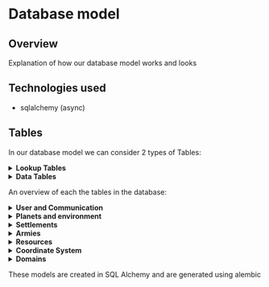 # Database model

## Overview
Explanation of how our database model works and looks

## Technologies used
- sqlalchemy (async)

## Tables
In our database model we can consider 2 types of Tables:

<details>
<summary><strong>Lookup Tables</strong></summary>
<p>
These type of tables can be filled by developers.
These tables are only supposed to be altered during development by the game and 
<br/> not because of the actions of a user. In our project we use such tables to add new types of troops, building, etc.
</p>
</details>
<details>
<summary><strong>Data Tables</strong></summary>
<p>
These tables can be used to store information about the game and can be altered by user interactions
</p>
</details>

An overview of each the tables in the database:

<details>
<summary><strong>User and Communication</strong></summary>
<p>

|      Table      | Type | Purpose                                                                                                                                                  |
|:---------------:|:----:|:---------------------------------------------------------------------------------------------------------------------------------------------------------|
|      User       | Data | Store data of a user their account                                                                                                                       |
|    Alliance     | Data | Store the alliances                                                                                                                                      |
|     Message     | Data | Store the messages                                                                                                                                       |
|  MessageBoard   | Data | Each message corresponds to a message board<br/> This table makes it possible to request sequences <br/>of messages from an alliance or between players. |
|    FriendsOf    | Data | Store which users are friends with each other                                                                                                            |
|  FriendRequest  | Data | Stores which users have pending friend requests                                                                                                          |
| AllianceRequest | Data | Stores which users have pending alliance requests to join an alliance (needs to be accepted by someone in the alliance)                                  |

</p>
</details>


<details>
<summary><strong>Planets and environment</strong></summary>
<p>

|      Table       |  Type  | Purpose                                                                     |
|:----------------:|:------:|:----------------------------------------------------------------------------|
|   SpaceRegion    |  Data  | Stores the regions in space                                                 |     
|      Planet      |  Data  | Stores the planets in the game                                              |     
|    PlanetType    | Lookup | Stores which types of planets are in the game <br/>(each planet has a type) |     
|   PlanetRegion   |  Data  | Stores the region corresponding to a planet                                 |     
| PlanetRegionType | Lookup | Store all the types a region can be                                         |     
|  AssociatedWith  | Lookup | Stores which region types can exist on which planet types                   |     


</p>
</details>

<details>
<summary><strong>Settlements</strong></summary>
<p>

|         Table          |  Type  | Purpose                                                                                                                   |
|:----------------------:|:------:|:--------------------------------------------------------------------------------------------------------------------------|
|          City          |  Data  | Stores information about a city that is in a region on a planet                                                           |                                                                                                                                                  |     
|    BuildingInstance    |  Data  | Stores which buildings a city has                                                                                         |     
|      BuildingType      | Lookup | Stores the types of buildings that can exist (This table is the parent of an ISA/polymorphic relation)                    |   
|      BarracksType      | Lookup | Stores which types of barracks exist (This table is a child of an ISA/polymorphic relation with BuildingType)             |
|        WallType        | Lookup | Stores which types of walls exist (This table is a child of an ISA/polymorphic relation with BuildingType)                |   
|       TowerType        | Lookup | Stores which types of towers exist (This table is a child of an ISA/polymorphic relation with BuildingType)               |   
|       HouseType        | Lookup | Stores which types of houses exist (This table is a child of an ISA/polymorphic relation with BuildingType)               |   
| ProductionBuildingType | Lookup | Stores which types of production buildings exist (This table is a child of an ISA/polymorphic relation with BuildingType) |   
|   ProducesResources    | Lookup | Stores which resources a production building produces                                                                     |   
|      CreationCost      | Lookup | Stores the cost to create/upgrade certain buildings                                                                       |
|       CityCosts        | Lookup | Stores the base cost to create/upgrade a city                                                                             |
|    CityUpdateQueue     | Lookup | Stores the cities being upgraded                                                                                          |


</p>
</details>

<details>
<summary><strong>Armies</strong></summary>
<p>

|     Table      |  Type  | Purpose                                                                                                                                                                                                                 |
|:--------------:|:------:|:------------------------------------------------------------------------------------------------------------------------------------------------------------------------------------------------------------------------|
| TrainingQueue  |  Data  | One entry stores the training data of 1 Entry in a trainingQueue,<br/>The table keeps track of which units need to be trained and in which order                                                                        |  
|   TroopType    | Lookup | Types of troops that are in the game                                                                                                                                                                                    |
| TroopTypeCost  | Lookup | Stores which resources and how much of them it costs to train a unit                                                                                                                                                    |
|      Army      |  Data  | Stores data about an army                                                                                                                                                                                               |
| ArmyConsistsOf |  Data  | The relation indication which types of units are part of the army and in what quantities                                                                                                                                |
|   TroopRank    |  Data  | Stores the rank of the unit for a specific user (if no entry, the rank is 1)                                                                                                                                            |
| AttackOnArrive |  Data  | To handle actions when an army arrives in an IDLE manner we use this table to keep track of events that need to occur when an army arrives at its destination (This table is the parent of an ISA/polymorphic relation) |
|   AttackArmy   |  Data  | Stores which other army we might attack when our army arrives at its position  (This table is a child of an ISA/polymorphic relation with AttackArmy)                                                                   |
|   AttackCity   |  Data  | Stores which city we might attack when our army arrives at its position     (This table is a child of an ISA/polymorphic relation with AttackArmy)                                                                      |
|   EnterCity    |  Data  | Stores which city we might enter when our army arrives at its position     (This table is a child of an ISA/polymorphic relation with AttackArmy)                                                                       |
|  MergeArmies   |  Data  | Stores which army we merge with when we arrive     (This table is a child of an ISA/polymorphic relation with AttackArmy)                                                                                               |
|   ArmyInCity   |  Data  | Stores the armies that are present inside a city                                                                                                                                                                        |

</p>
</details>

<details>
<summary><strong>Resources</strong></summary>
<p>

|     Table     |  Type  | Purpose                                                                                                           |
|:-------------:|:------:|:------------------------------------------------------------------------------------------------------------------|
| ResourceType  | Lookup | Types of resources that are in the game                                                                           |  
| HasResources  |  Data  | Store resources associated with a user (stores how many of the resources a user has)                              |
|  TradeOffer   |  Data  | Stores the currently active trading offers                                                                        |
|  TradeGives   |  Data  | This table stores which resources a user will give to the trade offer setter when he/she accepts the trade offer. |
| TradeReceives |  Data  | This table stores which resources a user will receive from the trade offer setter when he/she accepts the trade   |
| ProductionRegionModifier  |  Data  | Stores the modifiers applied to resource production based on the planet's region type.  |


</p>
</details>

<details>
<summary><strong>Coordinate System</strong></summary>
<p>
The coordinate system used in our game is stored in the database as double precision (x,y) coordinate with values ranging from 0 to 1. 
Cities, Armies and regions have coordinates to keep track of their location.
</p>
</details>




<details>
<summary><strong>Domains</strong></summary>
<p>
The following domains are used:

|     Domain      | Purpose                                         |
|:---------------:|:------------------------------------------------|
|   Coordinate    | Domain for coordinates that are in range [0, 1] |  
| PositiveInteger | Domain for integers that need to be positive    |  

</p>
</details>

These models are created in SQL Alchemy and are generated using alembic
